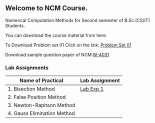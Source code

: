 ## Welcome to NCM Course.

Numerical Computation Methods for Second semester of B.Sc.(CS/IT) Students.

You can download the course material from here.


To Download Problem set 01 Click on the link:
[Problem Set 01](https://drive.google.com/file/d/126HplTz4RlpNfeaD9Uf0I6VmcPAI-FyU/view?usp=sharing)

Download sample question paper of NCM:[W-4031](https://drive.google.com/file/d/1GfnNcPM5ETRy6i1H1LBeYhH3ENsSbetJ/view?usp=sharing)




### Lab Assignments

Name of Practical                        |  Lab Assignment
------------------                       |  --------------
1. Bisection Method                      |   [Lab Exp 1](https://drive.google.com/open?id=1GhA7PEQ5DSmEDNKCgmlp0azDdZq2HZBM)
2. False Position Method                 |   
3. Newton-Raphson Method                 |
4. Gauss Elimination Method              |
